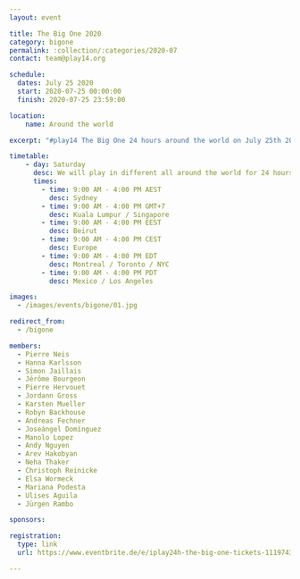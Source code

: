 ```yaml
---
layout: event

title: The Big One 2020
category: bigone
permalink: :collection/:categories/2020-07
contact: team@play14.org

schedule:
  dates: July 25 2020
  start: 2020-07-25 00:00:00
  finish: 2020-07-25 23:59:00

location:
    name: Around the world

excerpt: "#play14 The Big One 24 hours around the world on July 25th 2020"

timetable:
    - day: Saturday
      desc: We will play in different all around the world for 24 hours
      times:
        - time: 9:00 AM - 4:00 PM AEST
          desc: Sydney
        - time: 9:00 AM - 4:00 PM GMT+7
          desc: Kuala Lumpur / Singapore
        - time: 9:00 AM - 4:00 PM EEST
          desc: Beirut
        - time: 9:00 AM - 4:00 PM CEST
          desc: Europe
        - time: 9:00 AM - 4:00 PM EDT
          desc: Montreal / Toronto / NYC
        - time: 9:00 AM - 4:00 PM PDT
          desc: Mexico / Los Angeles

images:
  - /images/events/bigone/01.jpg

redirect_from:
  - /bigone

members:
  - Pierre Neis
  - Hanna Karlsson
  - Simon Jaillais
  - Jérôme Bourgeon
  - Pierre Hervouet
  - Jordann Gross
  - Karsten Mueller
  - Robyn Backhouse
  - Andreas Fechner
  - Joseángel Domínguez
  - Manolo Lopez
  - Andy Nguyen
  - Arev Hakobyan
  - Neha Thaker
  - Christoph Reinicke
  - Elsa Wormeck
  - Mariana Podesta
  - Ulises Aguila
  - Jürgen Rambo

sponsors:

registration: 
  type: link
  url: https://www.eventbrite.de/e/iplay24h-the-big-one-tickets-111974352302

---
```


